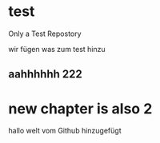 # test
Only a Test Repostory


wir fügen was zum test hinzu
## aahhhhhh 222

# new chapter is also 2
hallo welt vom Github hinzugefügt
